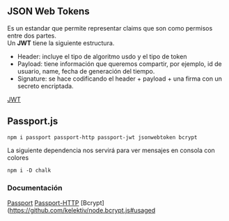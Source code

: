 ## JSON Web Tokens

Es un estandar que permite representar claims que son como permisos entre dos partes.  
Un **JWT** tiene la siguiente estructura.  

- Header: incluye el tipo de algoritmo usdo y el tipo de token
- Payload: tiene información que queremos compartir, por ejemplo, id de usuario, name, fecha de generación del tiempo.
- Signature: se hace codificando el header + payload + una firma con un secreto encriptada.

[JWT](https://jwt.io/)

## Passport.js
```
npm i passport passport-http passport-jwt jsonwebtoken bcrypt
```

La siguiente dependencia nos servirá para ver mensajes en consola con colores
```
npm i -D chalk
```


### Documentación
[Passport](http://www.passportjs.org/)
[Passport-HTTP](http://www.passportjs.org/packages/passport-http/)
[Bcrypt](https://github.com/kelektiv/node.bcrypt.js#usaged